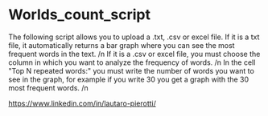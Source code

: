 # Worlds_count_script
The following script allows you to upload a .txt, .csv or excel file. If it is a txt file, it automatically returns a bar graph where you can see the most frequent words in the text. /n
If it is a .csv or excel file, you must choose the column in which you want to analyze the frequency of words. /n
In the cell "Top N repeated words:" you must write the number of words you want to see in the graph, for example if you write 30 you get a graph with the 30 most frequent words. /n

https://www.linkedin.com/in/lautaro-pierotti/
